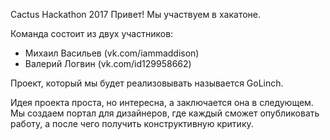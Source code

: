 Cactus Hackathon 2017
Привет! Мы участвуем в хакатоне.

Команда состоит из двух участников:
 - Михаил Васильев (vk.com/iammaddison)
 - Валерий Логвин (vk.com/id129958662)
 
Проект, который мы будет реализовывать называется GoLinch.

Идея проекта проста, но интересна, а заключается она в следующем.
Мы создаем портал для дизайнеров, где каждый сможет опубликовать работу, а после чего получить конструктивную критику.
